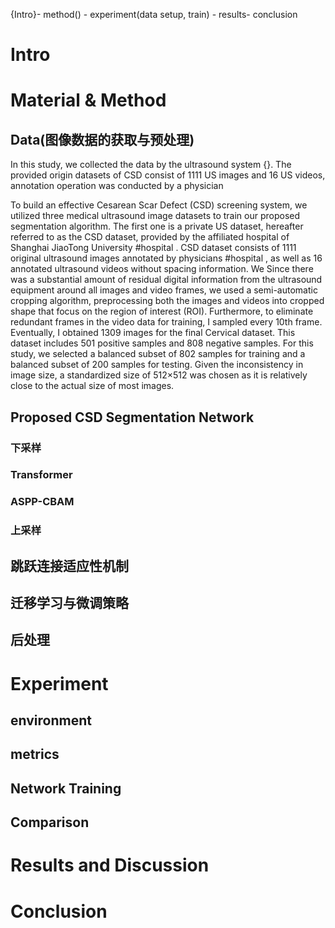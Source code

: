 {Intro}- method() - experiment(data setup, train) - results- conclusion
# Intro
# Material & Method

## Data(图像数据的获取与预处理)

In this study, we collected the data by the ultrasound system {}.
The provided origin datasets of CSD consist of 1111 US images and 16 US videos, annotation operation was conducted by a physician 

To build an effective Cesarean Scar Defect (CSD) screening system, we utilized three medical ultrasound image datasets to train our proposed segmentation algorithm. The first one is a private US dataset, hereafter referred to as the CSD dataset, provided by the affiliated hospital of Shanghai JiaoTong University #hospital . CSD dataset consists of 1111 original ultrasound images annotated by physicians #hospital , as well as 16 annotated ultrasound videos without spacing information. We  Since there was a substantial amount of residual digital information from the ultrasound equipment around all images and video frames, we used a semi-automatic cropping algorithm, preprocessing both the images and videos into cropped shape that focus on the region of interest (ROI). Furthermore, to eliminate redundant frames in the video data for training, I sampled every 10th frame. Eventually, I obtained 1309 images for the final Cervical dataset. This dataset includes 501 positive samples and 808 negative samples. For this study, we selected a balanced subset of 802 samples for training and a balanced subset of 200 samples for testing. Given the inconsistency in image size, a standardized size of 512×512 was chosen as it is relatively close to the actual size of most images.
## Proposed CSD Segmentation Network 

### 下采样

### Transformer

### ASPP-CBAM

### 上采样

## 跳跃连接适应性机制

## 迁移学习与微调策略

## 后处理

# Experiment 

## environment

## metrics

## Network Training

## Comparison

# Results and Discussion

# Conclusion








